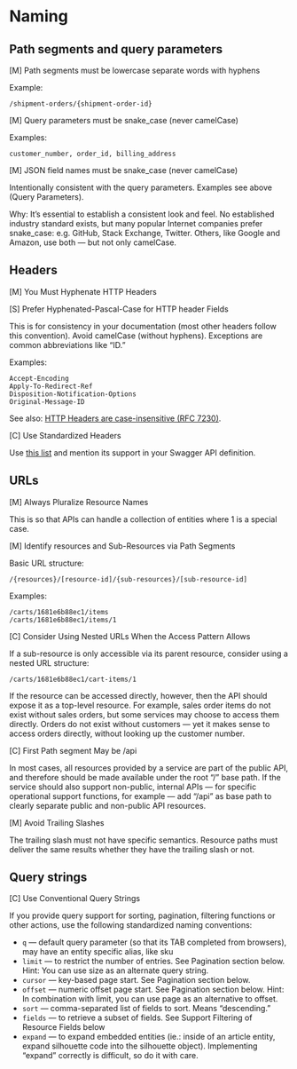 # Naming

## Path segments and query parameters

[M] Path segments must be lowercase separate words with hyphens

Example:

    /shipment-orders/{shipment-order-id}

[M] Query parameters must be snake_case (never camelCase)

Examples:

    customer_number, order_id, billing_address

[M] JSON field names must be snake_case (never camelCase)

Intentionally consistent with the query parameters.
Examples see above (Query Parameters).

Why: It’s essential to establish a  consistent  look and feel. No established industry standard exists, but many popular Internet companies prefer snake_case:  e.g. GitHub, Stack Exchange, Twitter. Others, like Google and Amazon, use both — but not only camelCase.

## Headers

[M] You Must Hyphenate HTTP Headers  

[S] Prefer Hyphenated-Pascal-Case for HTTP header Fields 

This is for consistency in your documentation (most other headers follow this convention). Avoid camelCase (without hyphens). Exceptions are common abbreviations like “ID.” 

Examples:

    Accept-Encoding
    Apply-To-Redirect-Ref
    Disposition-Notification-Options
    Original-Message-ID

See also: [HTTP Headers are case-insensitive
(RFC 7230)](http://tools.ietf.org/html/rfc7230#page-22).

[C] Use Standardized Headers

Use [this list](http://en.wikipedia.org/wiki/List_of_HTTP_header_fields) and mention its support in your Swagger API definition.

## URLs

[M] Always Pluralize Resource Names 

This is so that APIs can handle a collection of entities where 1 is a special case.

[M] Identify resources and Sub-Resources via Path Segments

Basic URL structure:

    /{resources}/[resource-id]/{sub-resources}/[sub-resource-id]

Examples:

    /carts/1681e6b88ec1/items
    /carts/1681e6b88ec1/items/1
    
[C] Consider Using  Nested URLs When the Access Pattern Allows

If a sub-resource is only accessible via its parent resource, consider using a nested URL structure:

    /carts/1681e6b88ec1/cart-items/1

If the resource can be accessed directly, however, then the API should expose it as a top-level resource. For example, sales order items do not exist without sales orders, but some services may choose to access them directly. Orders do not exist without customers — yet it makes sense to access orders directly, without looking up the customer number.

[C] First Path segment May be /api

In most cases, all resources provided by a service are part of the public API, and therefore should be made available under the root “/” base path. If  the service should also support non-public, internal APIs — for specific operational support functions, for example — add “/api” as base path to clearly separate public and non-public API resources.

[M] Avoid Trailing Slashes

The trailing slash must not have specific semantics. Resource paths must deliver the same results whether they have the trailing  slash or not.  

## Query strings

[C] Use Conventional Query Strings

If you provide query support for sorting, pagination, filtering functions or other actions, use the following standardized naming conventions: 

* `q` — default query parameter (so that its TAB completed from browsers), may have an entity specific alias, like sku
* `limit` — to restrict the number of entries. See Pagination section below.
  Hint: You can use size as an alternate query string.
* `cursor` — key-based page start. See Pagination section below.
* `offset` — numeric offset page start. See Pagination section below.
  Hint: In combination with limit, you can use page as an alternative to offset. 
* `sort` — comma-separated list of fields to sort. Means “descending.”
* `fields` — to retrieve a subset of fields. See Support Filtering of Resource Fields below 
* `expand` — to expand embedded entities (ie.: inside of an article entity, expand silhouette code into the silhouette object). Implementing “expand” correctly is difficult, so do it with care. 